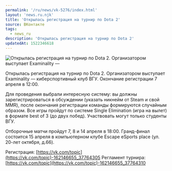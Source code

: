 ```yaml
---
permalink: '/ru/news/vk-5276/index.html'
layout: 'news.ru.njk'
title: 'Открылась регистрация на турнир по Dota 2'
source: ВКонтакте
tags:
  - news_ru
description: 'Открылась регистрация на турнир по Dota 2'
updatedAt: 1522346618
---
```

![Открылась регистрация на турнир по Dota 2. Организатором выступает Examinality —](https://sun9-10.userapi.com/impf/yGgUpz9G3qe9NnVGXke2dpM72OpDwl-5rMul4A/z87NgKSUfnU.jpg?size=1200x675&quality=96&proxy=1&sign=497de41a8c64539e7e8d9a40d4257d9b&c_uniq_tag=hF04C3jZMWVrosWv55256mZ4-s6ATyzqz3_CmSeWZzk&type=album)

Открылась регистрация на турнир по Dota 2. Организатором выступает Examinality — киберспортивный клуб ВГУ. Окончание регистрации 7 апреля в 12:00.

Для проведения выбрали интересную систему: вы должны зарегистрироваться в обсуждении (указать никнейм от Steam и свой MMR), после окончания регистрации команды формируются случайным образом. Все игры пройдут по системе Single Elimination (игра на вылет) в формате best of 3 (до двух побед). Участвовать могут только студенты ВГУ.

Отборочные матчи пройдут 7, 8 и 14 апреля в 18:00. Гранд-финал состоится 15 апреля в компьютерном клубе Escape eSports place (ул. 20-лет октября, д.66).

Регистрация: [https://vk.com/topic](https://vk.com/topic)-162146655_37764305
Регламент турнира: [https://vk.com/topic](https://vk.com/topic)-162146655_37764310
